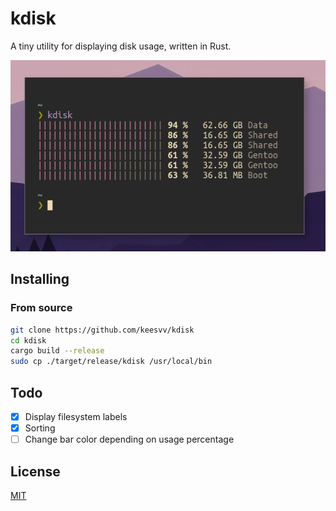 # kdisk
A tiny utility for displaying disk usage, written in Rust.

![screenshot](./assets/screenshot.png)

## Installing

### From source
```bash
git clone https://github.com/keesvv/kdisk
cd kdisk
cargo build --release
sudo cp ./target/release/kdisk /usr/local/bin
```

## Todo
- [x] Display filesystem labels
- [X] Sorting
- [ ] Change bar color depending on usage percentage

## License
[MIT](./LICENSE)
